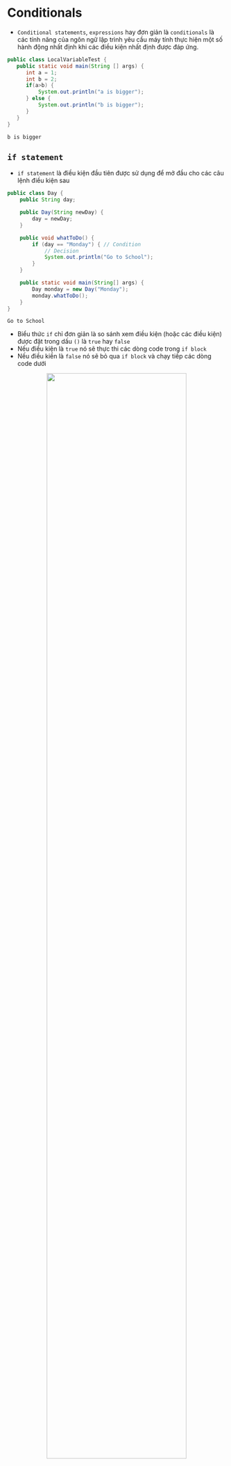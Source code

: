 # Conditionals

- `Conditional statements`, `expressions` hay đơn giản là `conditionals` là các 
tính năng của ngôn ngữ lập trình yêu cầu máy tính thực hiện một số hành động nhất 
định khi các điều kiện nhất định được đáp ứng.

```java
public class LocalVariableTest {
   public static void main(String [] args) {
      int a = 1;
      int b = 2;
      if(a>b) {
          System.out.println("a is bigger");
      } else {
          System.out.println("b is bigger");
      }
   }
}
```

```shell
b is bigger
```

## `if statement` 
- `if statement` là điều kiện đầu tiên được sử dụng để mở đầu cho các câu lệnh 
điều kiện sau

```java
public class Day {
    public String day;

    public Day(String newDay) {
        day = newDay;
    }

    public void whatToDo() {
        if (day == "Monday") { // Condition
            // Decision
            System.out.println("Go to School");
        }
    }

    public static void main(String[] args) {
        Day monday = new Day("Monday");
        monday.whatToDo();
    }
}
```

```shell
Go to School
```

- Biểu thức `if` chỉ đơn giản là so sánh xem điều kiện (hoặc các điều kiện) được 
đặt trong dấu `()` là `true` hay `false`
- Nếu điều kiện là `true` nó sẽ thực thi các dòng code trong `if block`
- Nếu điều kiền là `false` nó sẽ bỏ qua `if block` và chạy tiếp các dòng code dưới

<p align = "center">
    <img width = 80%  src="images/img.png">
</p>

## `else statement`
- Khi mà `if` hay tất cả `else if` đều trả về là false thì `else block` sẽ được executes

```java
public class Weather {
    public String weather;

    public Weather(String todayWeather) {
        weather = todayWeather;
    }

    public void whatToDo() {
        // 1st condition
        if (weather == "Sunny") {
            // Decision
            System.out.println("Read in the Library");
        } else {
            // Default Decision
            System.out.println("Get some Sleep");
        }
    }

    public static void main(String[] args) {
        Weather sunny = new Weather("Sunny");
        Weather storm = new Weather("Storm");
        sunny.whatToDo();
        storm.whatToDo();
    }
}
```

```shell
Read in the Library
Get some Sleep
```

<p align = "center">
    <img width = 80%  src="images/img_1.png">
</p>

## `else if statement`
- `else if` được dùng để check nhiều điều kiện cùng 1 lúc.

```java
public class Weather {
    public String weather;

    public Weather(String todayWeather) {
        weather = todayWeather;
    }

    public void whatToDo() {
        // 1st condition
        if (weather == " Sunny") {
            // Decision
            System.out.println("Read in the Library");
        }
        // 2nd condition
        else if (weather == "Raining") {
            //decision
            System.out.println("Read at Home");
        }
        // 3rd condition
        else if (weather == "Cloudy") {
            // Decision
            System.out.println("Read in the Garden");
        } else {
            // Default Decision
            System.out.println("Get some Sleep");
        }
    }

    public static void main(String[] args) {
        Weather sunny = new Weather("Sunny");
        Weather raining = new Weather("Raining");
        Weather cloudy = new Weather("Cloudy");
        Weather storm = new Weather("Storm");
        sunny.whatToDo();
        raining.whatToDo();
        cloudy.whatToDo();
        storm.whatToDo();
    }
}
```

```shell
Read in the Library
Read at Home
Read in the Garden
Get some Sleep
```

<p align = "center">
    <img width = 80%  src="images/img_3.png">
</p>

## `Nested if statement`
- là các `if block` bên trong 1 `if block` khác. Điều kiện để `inner` if block 
được thực thi là khi điều kiện của `outer` if block là `true`.

```java
public class Weather {
    public String weather;
    private String friend;

    public Weather(String todayWeather) {
        weather = todayWeather;
    }

    public void setFriend(String myFriend) {
        friend = myFriend;
    }

    public void whatToDo() {
        // 1st condition
        if (weather == "Sunny") {
            if (friend == "Dai") {
                // Decision
                System.out.println("Đi nét");
            } else {
                System.out.println("Read in the Library");
            }
        } else {
            // Default Decision
            System.out.println("Get some Sleep");
        }
    }

    public static void main(String[] args) {
        Weather sunny = new Weather("Sunny");
        Weather storm = new Weather("Storm");
        sunny.setFriend("Dai");
        sunny.whatToDo();
        storm.whatToDo();
    }
}
```

```shell
Đi nét
Get some Sleep
```

<p align = "center">
    <img width = 50% src="images/img_4.png">
</p>

## `Switch`
- `Switch` là một phiên bản khác của câu lệnh `if`. Nó làm cho code trông sạch hơn 
và dễ đọc hơn so với các câu lệnh điều kiện `if`, `else if` và `else`
- Trong `switch expression`, mỗi block được kết thúc bằng một từ khóa `break`. Các 
câu lệnh trong `switch` được expressed với `cases`.

```java
public class Day {
    public int day;

    public Day(int date) {
        day = date;
    }

    public void whatToDo() {
        switch (day) {
            case 1:
                Console.WriteLine("Read in the Library");
                break;
            case 2:
                Console.WriteLine("Read at Home");
                break;
            case 3:
                Console.WriteLine("Read in the Garden");
                break;
            default:
                Console.WriteLine("Get some Sleep");
                break;
        }
    }

    public static void main(String[] args) {
        Day day1 = new Day(3);
        day1.whatToDo();
    }
}
```

```shell
Read in the Garden
```

<p align = "center">
    <img src="images/img_5.png">
</p>